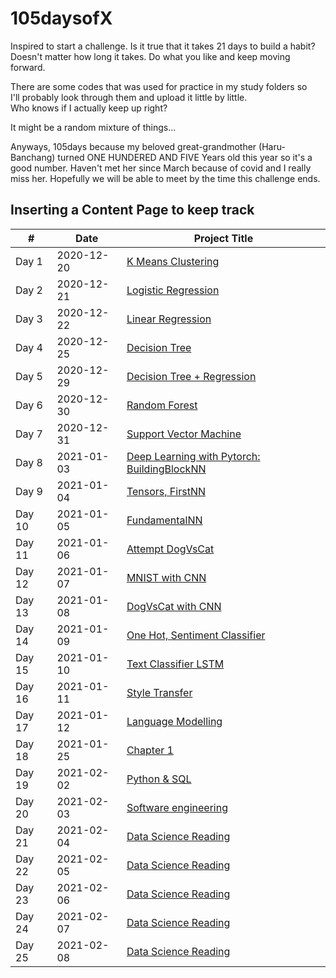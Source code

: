 # 105daysofX
Inspired to start a challenge.
Is it true that it takes 21 days to build a habit?<br />
Doesn't matter how long it takes. Do what you like and keep moving forward.<br />

There are some codes that was used for practice in my study folders so <br/> 
I'll probably look through them and upload it little by little. <br />
Who knows if I actually keep up right?

It might be a random mixture of things...

Anyways, 105days because my beloved great-grandmother (Haru-Banchang) turned
ONE HUNDERED AND FIVE Years old this year so it's a good number.
Haven't met her since March because of covid and I really miss her.
Hopefully we will be able to meet by the time this challenge ends.

## Inserting a Content Page to keep track
| # | Date | Project Title |
| - | ---- | ------------------- |
| Day 1 | 2020-12-20 | [K Means Clustering](https://github.com/rielau/105daysofX/tree/main/k-means) |
| Day 2 | 2020-12-21 | [Logistic Regression](https://github.com/rielau/105daysofX/tree/main/logistic-regression) |
| Day 3 | 2020-12-22 | [Linear Regression](https://github.com/rielau/105daysofX/tree/main/linear-regression) |
| Day 4 | 2020-12-25 | [Decision Tree](https://github.com/rielau/105daysofX/tree/main/decision-tree) |
| Day 5 | 2020-12-29 | [Decision Tree + Regression](https://github.com/rielau/105daysofX/tree/main/decision-tree) |
| Day 6 | 2020-12-30 | [Random Forest](https://github.com/rielau/105daysofX/tree/main/random-forest) |
| Day 7 | 2020-12-31 | [Support Vector Machine](https://github.com/rielau/105daysofX/tree/main/SVM) |
| Day 8 | 2021-01-03 | [Deep Learning with Pytorch: BuildingBlockNN](https://github.com/rielau/105daysofX/tree/main/deep-learning-with-pytorch) |
| Day 9 | 2021-01-04 | [Tensors, FirstNN ](https://github.com/rielau/105daysofX/tree/main/deep-learning-with-pytorch) |
| Day 10 | 2021-01-05 | [FundamentalNN ](https://github.com/rielau/105daysofX/tree/main/deep-learning-with-pytorch) |
| Day 11 | 2021-01-06 | [Attempt DogVsCat ](https://github.com/rielau/105daysofX/tree/main/deep-learning-with-pytorch) |
| Day 12 | 2021-01-07 | [MNIST with CNN ](https://github.com/rielau/105daysofX/tree/main/deep-learning-with-pytorch) |
| Day 13 | 2021-01-08 | [DogVsCat with CNN ](https://github.com/rielau/105daysofX/tree/main/deep-learning-with-pytorch) |
| Day 14 | 2021-01-09 | [One Hot, Sentiment Classifier ](https://github.com/rielau/105daysofX/tree/main/deep-learning-with-pytorch) |
| Day 15 | 2021-01-10 | [Text Classifier LSTM ](https://github.com/rielau/105daysofX/tree/main/deep-learning-with-pytorch) |
| Day 16 | 2021-01-11 | [Style Transfer ](https://github.com/rielau/105daysofX/tree/main/deep-learning-with-pytorch) |
| Day 17 | 2021-01-12 | [Language Modelling ](https://github.com/rielau/105daysofX/tree/main/deep-learning-with-pytorch) |
| Day 18 | 2021-01-25 | [Chapter 1](https://github.com/rielau/105daysofX/tree/main/pytorch-receipes) |
| Day 19 | 2021-02-02 | [Python & SQL](https://github.com/rielau/105daysofX/tree/main/Fundamentals) |
| Day 20 | 2021-02-03 | [Software engineering](https://github.com/rielau/105daysofX/tree/main/Fundamentals) |
| Day 21 | 2021-02-04 | [Data Science Reading](https://github.com/rielau/105daysofX/tree/main/Fundamentals) |
| Day 22 | 2021-02-05 | [Data Science Reading](https://github.com/rielau/105daysofX/tree/main/Fundamentals) |
| Day 23 | 2021-02-06 | [Data Science Reading](https://github.com/rielau/105daysofX/tree/main/Fundamentals) |
| Day 24 | 2021-02-07 | [Data Science Reading](https://github.com/rielau/105daysofX/tree/main/Fundamentals) |
| Day 25 | 2021-02-08 | [Data Science Reading](https://github.com/rielau/105daysofX/tree/main/Fundamentals) |

